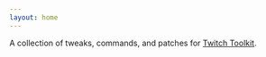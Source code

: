 ```yaml
---
layout: home
---
```


A collection of tweaks, commands, and patches for [Twitch Toolkit](https://steamcommunity.com/workshop/filedetails/?id=1718525787).